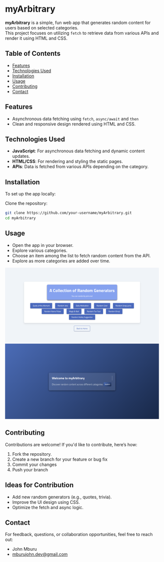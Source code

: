 # myArbitrary

**myArbitrary** is a simple, fun web app that generates random content for users based on selected categories. <br/> This project focuses on utilizing `fetch` to retrieve data from various APIs and render it using HTML and CSS.

## Table of Contents
- [Features](#features)
- [Technologies Used](#technologies-used)
- [Installation](#installation)
- [Usage](#usage)
- [Contributing](#contributing)
- [Contact](#contact)

## Features
- Asynchronous data fetching using `fetch`, `async/await` and `then`
- Clean and responsive design rendered using HTML and CSS.

## Technologies Used
- **JavaScript**: For asynchronous data fetching and dynamic content updates.
- **HTML/CSS**: For rendering and styling the static pages.
- **APIs**: Data is fetched from various APIs depending on the category.

## Installation

To set up the app locally:

Clone the repository:
   ```bash
   git clone https://github.com/your-username/myArbitrary.git
   cd myArbitrary
  ```

## Usage
- Open the app in your browser.
- Explore various categories.
- Choose an item among the list to fetch random content from the API.
- Explore as more categories are added over time.

![Random Content Preview](./assets/img/homepage.png)
![Random Content Preview](./assets/img/landingpage.png)


## Contributing
Contributions are welcome! If you'd like to contribute, here’s how:

1. Fork the repository.
2. Create a new branch for your feature or bug fix
3. Commit your changes
4. Push your branch

## Ideas for Contribution
- Add new random generators (e.g., quotes, trivia).
- Improve the UI design using CSS.
- Optimize the fetch and async logic.

## Contact
For feedback, questions, or collaboration opportunities, feel free to reach out:

- John Mburu
- mburujohn.dev@gmail.com
